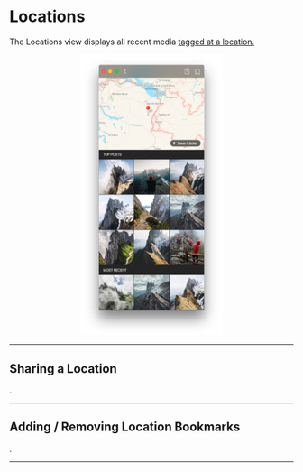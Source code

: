 # Locations

The Locations view displays all recent media [tagged at a location.](//views/upload.md#locations)

<p style="text-align: center; margin-top: 1em;"><img src="/views/assets/location.png" width="50%" height="50%" /></p>

------

## Sharing a Location

.

------

## Adding / Removing Location Bookmarks

.

------